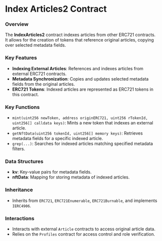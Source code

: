 # Index Articles2 Contract

### Overview

The **IndexArticles2** contract indexes articles from other ERC721 contracts. It allows for the creation of tokens that reference original articles, copying over selected metadata fields.

### Key Features

- **Indexing External Articles**: References and indexes articles from external ERC721 contracts.
- **Metadata Synchronization**: Copies and updates selected metadata fields from the original articles.
- **ERC721 Tokens**: Indexed articles are represented as ERC721 tokens in this contract.

### Key Functions

- `mint(uint256 newToken, address originERC721, uint256 rTokenId, uint256[] calldata keys)`: Mints a new token that indexes an external article.
- `getNftData(uint256 tokenId, uint256[] memory keys)`: Retrieves metadata fields for a specific indexed article.
- `grep(...)`: Searches for indexed articles matching specified metadata filters.

### Data Structures

- **kv**: Key-value pairs for metadata fields.
- **nftData**: Mapping for storing metadata of indexed articles.

### Inheritance

- Inherits from `ERC721`, `ERC721Enumerable`, `ERC721Burnable`, and implements `IERC4906`.

### Interactions

- Interacts with external `Article` contracts to access original article data.
- Relies on the `Profiles` contract for access control and role verification.
